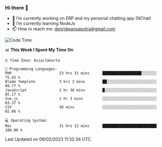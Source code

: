 ### Hi there 👋

- 🔭 I’m currently working on ERP and my personal chatting app (NChat)
- 🌱 I’m currently learning NodeJs
- 📫 How to reach me: denridwansaputra@gmail.com


<!--START_SECTION:waka-->
![Code Time](http://img.shields.io/badge/Code%20Time-2%2C628%20hrs%206%20mins-blue)

📊 **This Week I Spent My Time On** 

```text
⌚︎ Time Zone: Asia/Jakarta

💬 Programming Languages: 
PHP                      23 hrs 31 mins      ██████████████████░░░░░░░   75.42 % 
Blade Template           3 hrs 2 mins        ██░░░░░░░░░░░░░░░░░░░░░░░   09.77 % 
JavaScript               1 hr 36 mins        █░░░░░░░░░░░░░░░░░░░░░░░░   05.17 % 
Vue.js                   1 hr 3 mins         ░░░░░░░░░░░░░░░░░░░░░░░░░   03.37 % 
CSV                      38 mins             ░░░░░░░░░░░░░░░░░░░░░░░░░   02.06 % 

💻 Operating System: 
Mac                      31 hrs 12 mins      █████████████████████████   100.00 % 

```


 Last Updated on 09/02/2023 11:32:34 UTC
<!--END_SECTION:waka-->
